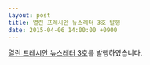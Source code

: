 ```yaml
---
layout: post
title: 열린 프레시안 뉴스레터 3호 발행
date: 2015-04-06 14:00:00 +0900
---
```


[열린 프레시안 뉴스레터 3호](http://eepurl.com/bihdi5)를 발행하였습니다.
